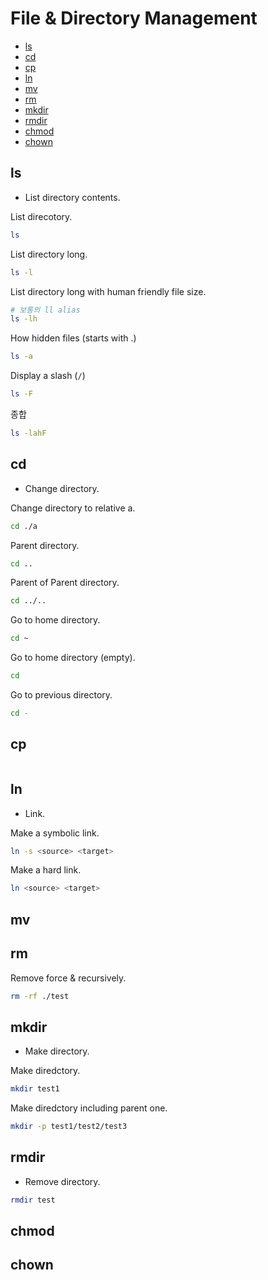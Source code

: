 # File & Directory Management

- [ls](#ls)
- [cd](#cd)
- [cp](#cp)
- [ln](#ln)
- [mv](#mv)
- [rm](#rm)
- [mkdir](#mkdir)
- [rmdir](#rmdir)
- [chmod](#chmod)
- [chown](#chown)

## ls

- List directory contents.

List direcotory.

```sh
ls
```

List directory long.

```sh
ls -l
```

List directory long with human friendly file size.

```sh
# 보통의 ll alias
ls -lh
```

How hidden files (starts with .)

```sh
ls -a
```

Display a slash (`/`)

```sh
ls -F
```

종합

```sh
ls -lahF
```

## cd

- Change directory.

Change directory to relative a.

```sh
cd ./a
```

Parent directory.

```sh
cd ..
```

Parent of Parent directory.

```sh
cd ../..
```

Go to home directory.

```sh
cd ~
```

Go to home directory (empty).

```sh
cd
```

Go to previous directory.

```sh
cd -
```

## cp

```sh
```

## ln

- Link.

Make a symbolic link.

```sh
ln -s <source> <target>
```

Make a hard link.

```sh
ln <source> <target>
```

## mv

## rm

Remove force & recursively.

```sh
rm -rf ./test
```

## mkdir

- Make directory.

Make diredctory.

```sh
mkdir test1
```

Make diredctory including parent one.

```sh
mkdir -p test1/test2/test3
```

## rmdir

- Remove directory.

```sh
rmdir test
```

## chmod

## chown